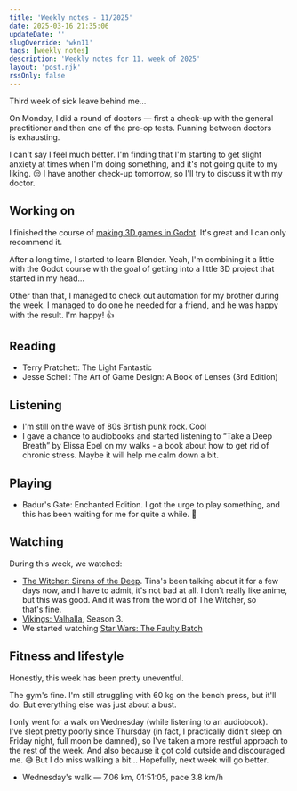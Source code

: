 ```yaml
---
title: 'Weekly notes - 11/2025'
date: 2025-03-16 21:35:06
updateDate: ''
slugOverride: 'wkn11'
tags: [weekly notes]
description: 'Weekly notes for 11. week of 2025'
layout: 'post.njk'
rssOnly: false
---
```

Third week of sick leave behind me…

On Monday, I did a round of doctors — first a check-up with the general practitioner and then one of the pre-op tests. Running between doctors is exhausting.

I can't say I feel much better. I'm finding that I'm starting to get slight anxiety at times when I'm doing something, and it's not going quite to my liking. 😒 I have another check-up tomorrow, so I'll try to discuss it with my doctor.

## Working on

I finished the course of [making 3D games in Godot](https://www.gamedev.tv/courses/godot-complete-3d). It's great and I can only recommend it.

After a long time, I started to learn Blender. Yeah, I'm combining it a little with the Godot course with the goal of getting into a little 3D project that started in my head…

Other than that, I managed to check out automation for my brother during the week. I managed to do one he needed for a friend, and he was happy with the result. I'm happy! 👍

## Reading

- Terry Pratchett: The Light Fantastic
- Jesse Schell: The Art of Game Design: A Book of Lenses (3rd Edition)

## Listening

- I'm still on the wave of 80s British punk rock. Cool
- I gave a chance to audiobooks and started listening to “Take a Deep Breath” by Elissa Epel on my walks - a book about how to get rid of chronic stress. Maybe it will help me calm down a bit.

## Playing

- Badur's Gate: Enchanted Edition. I got the urge to play something, and this has been waiting for me for quite a while. 🙂

## Watching
During this week, we watched:
- [The Witcher: Sirens of the Deep](https://en.wikipedia.org/wiki/The_Witcher%3A_Sirens_of_the_Deep). Tina's been talking about it for a few days now, and I have to admit, it's not bad at all. I don't really like anime, but this was good. And it was from the world of The Witcher, so that's fine.
- [Vikings: Valhalla](https://en.wikipedia.org/wiki/Vikings%3A_Valhalla), Season 3. 
- We started watching [Star Wars: The Faulty Batch](https://en.wikipedia.org/wiki/Star_Wars:_The_Bad_Batch)

## Fitness and lifestyle

Honestly, this week has been pretty uneventful.

The gym's fine. I'm still struggling with 60 kg on the bench press, but it'll do. But everything else was just about a bust.

I only went for a walk on Wednesday (while listening to an audiobook). I've slept pretty poorly since Thursday (in fact, I practically didn't sleep on Friday night, full moon be damned), so I've taken a more restful approach to the rest of the week. And also because it got cold outside and discouraged me. 😅 But I do miss walking a bit… Hopefully, next week will go better.

- Wednesday's walk — 7.06 km, 01:51:05, pace 3.8 km/h